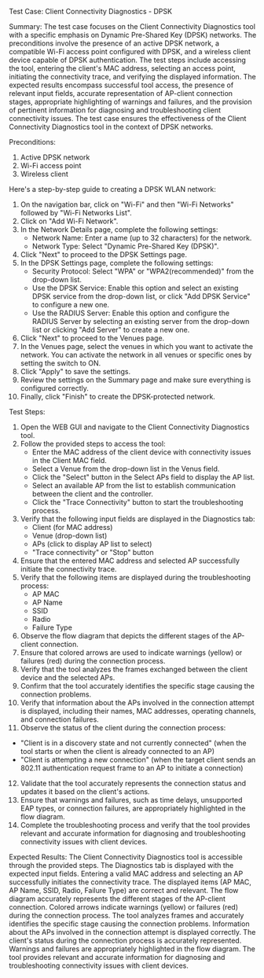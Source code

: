 Test Case: Client Connectivity Diagnostics - DPSK

Summary:
The test case focuses on the Client Connectivity Diagnostics tool with a specific emphasis on Dynamic Pre-Shared Key (DPSK) networks. The preconditions involve the presence of an active DPSK network, a compatible Wi-Fi access point configured with DPSK, and a wireless client device capable of DPSK authentication. The test steps include accessing the tool, entering the client's MAC address, selecting an access point, initiating the connectivity trace, and verifying the displayed information. The expected results encompass successful tool access, the presence of relevant input fields, accurate representation of AP-client connection stages, appropriate highlighting of warnings and failures, and the provision of pertinent information for diagnosing and troubleshooting client connectivity issues. The test case ensures the effectiveness of the Client Connectivity Diagnostics tool in the context of DPSK networks.

Preconditions:
1. Active DPSK network
2. Wi-Fi access point
3. Wireless client

Here's a step-by-step guide to creating a DPSK WLAN network:
1. On the navigation bar, click on "Wi-Fi" and then "Wi-Fi Networks" followed by "Wi-Fi Networks List".
2. Click on "Add Wi-Fi Network".
3. In the Network Details page, complete the following settings:
   - Network Name: Enter a name (up to 32 characters) for the network.
   - Network Type: Select "Dynamic Pre-Shared Key (DPSK)".
4. Click "Next" to proceed to the DPSK Settings page.
5. In the DPSK Settings page, complete the following settings:
   - Security Protocol: Select "WPA" or "WPA2(recommended)" from the drop-down list.
   - Use the DPSK Service: Enable this option and select an existing DPSK service from the drop-down list, or click "Add DPSK Service" to configure a new one.
   - Use the RADIUS Server: Enable this option and configure the RADIUS Server by selecting an existing server from the drop-down list or clicking "Add Server" to create a new one.
6. Click "Next" to proceed to the Venues page.
7. In the Venues page, select the venues in which you want to activate the network. You can activate the network in all venues or specific ones by setting the switch to ON.
8. Click "Apply" to save the settings.
9. Review the settings on the Summary page and make sure everything is configured correctly.
10. Finally, click "Finish" to create the DPSK-protected network.

Test Steps:
1. Open the WEB GUI and navigate to the Client Connectivity Diagnostics tool.
2. Follow the provided steps to access the tool:
   - Enter the MAC address of the client device with connectivity issues in the Client MAC field.
   - Select a Venue from the drop-down list in the Venus field.
   - Click the "Select" button in the Select APs field to display the AP list.
   - Select an available AP from the list to establish communication between the client and the controller.
   - Click the "Trace Connectivity" button to start the troubleshooting process.
3. Verify that the following input fields are displayed in the Diagnostics tab:
   - Client (for MAC address)
   - Venue (drop-down list)
   - APs (click to display AP list to select)
   - "Trace connectivity" or "Stop" button
4. Ensure that the entered MAC address and selected AP successfully initiate the connectivity trace.
5. Verify that the following items are displayed during the troubleshooting process:
   - AP MAC
   - AP Name
   - SSID
   - Radio
   - Failure Type
6. Observe the flow diagram that depicts the different stages of the AP-client connection.
7. Ensure that colored arrows are used to indicate warnings (yellow) or failures (red) during the connection process.
8. Verify that the tool analyzes the frames exchanged between the client device and the selected APs.
9. Confirm that the tool accurately identifies the specific stage causing the connection problems.
10. Verify that information about the APs involved in the connection attempt is displayed, including their names, MAC addresses, operating channels, and connection failures.
11. Observe the status of the client during the connection process:
   - "Client is in a discovery state and not currently connected" (when the tool starts or when the client is already connected to an AP)
   - "Client is attempting a new connection" (when the target client sends an 802.11 authentication request frame to an AP to initiate a connection)
12. Validate that the tool accurately represents the connection status and updates it based on the client's actions.
13. Ensure that warnings and failures, such as time delays, unsupported EAP types, or connection failures, are appropriately highlighted in the flow diagram.
14. Complete the troubleshooting process and verify that the tool provides relevant and accurate information for diagnosing and troubleshooting connectivity issues with client devices.

Expected Results:
The Client Connectivity Diagnostics tool is accessible through the provided steps.
The Diagnostics tab is displayed with the expected input fields.
Entering a valid MAC address and selecting an AP successfully initiates the connectivity trace.
The displayed items (AP MAC, AP Name, SSID, Radio, Failure Type) are correct and relevant.
The flow diagram accurately represents the different stages of the AP-client connection.
Colored arrows indicate warnings (yellow) or failures (red) during the connection process.
The tool analyzes frames and accurately identifies the specific stage causing the connection problems.
Information about the APs involved in the connection attempt is displayed correctly.
The client's status during the connection process is accurately represented.
Warnings and failures are appropriately highlighted in the flow diagram.
The tool provides relevant and accurate information for diagnosing and troubleshooting connectivity issues with client devices.